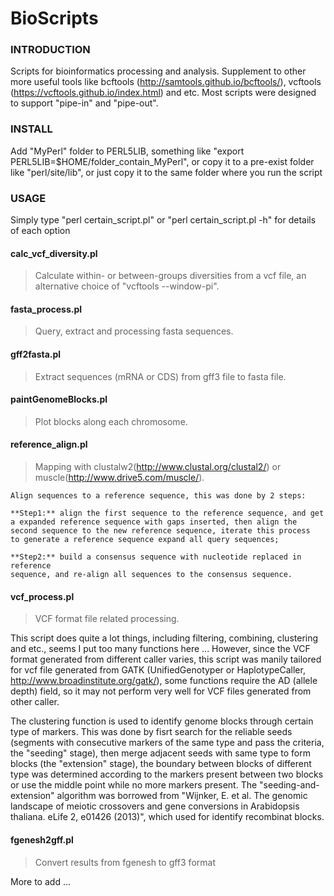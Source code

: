 # BioScripts

### INTRODUCTION
Scripts for bioinformatics processing and analysis. Supplement to other more useful tools like bcftools (http://samtools.github.io/bcftools/), vcftools (https://vcftools.github.io/index.html) and etc. Most scripts were designed to support "pipe-in" and "pipe-out".

### INSTALL
Add "MyPerl" folder to PERL5LIB, something like "export PERL5LIB=$HOME/folder_contain_MyPerl", or copy it to a pre-exist folder like "perl/site/lib", or just copy it to the same folder where you run the script

### USAGE
Simply type "perl certain_script.pl" or "perl certain_script.pl -h" for details of each option 


#### calc_vcf_diversity.pl
> Calculate within- or between-groups diversities from a vcf file, an alternative choice of "vcftools --window-pi".


#### fasta_process.pl
> Query, extract and processing fasta sequences.


#### gff2fasta.pl
> Extract sequences (mRNA or CDS) from gff3 file to fasta file.


#### paintGenomeBlocks.pl
> Plot blocks along each chromosome.


#### reference_align.pl
> Mapping with clustalw2(http://www.clustal.org/clustal2/) or muscle(http://www.drive5.com/muscle/).

    Align sequences to a reference sequence, this was done by 2 steps:
    
    **Step1:** align the first sequence to the reference sequence, and get
    a expanded reference sequence with gaps inserted, then align the
    second sequence to the new reference sequence, iterate this process
    to generate a reference sequence expand all query sequences;
    
    **Step2:** build a consensus sequence with nucleotide replaced in reference
    sequence, and re-align all sequences to the consensus sequence.



#### vcf_process.pl
> VCF format file related processing.

This script does quite a lot things, including filtering, combining, clustering and etc., seems I put too many functions here ...
However, since the VCF format generated from different caller varies, this script was manily tailored for vcf file generated from GATK (UnifiedGenotyper or HaplotypeCaller, http://www.broadinstitute.org/gatk/), some functions require the AD (allele depth) field, so it may not perform very well for VCF files generated from other caller.

The clustering function is used to identify genome blocks through certain type of markers. This was done by fisrt search for the reliable seeds (segments with consecutive markers of the same type and pass the criteria, the "seeding" stage), then merge adjacent seeds with same type to form blocks (the "extension" stage), the boundary between blocks of different type was determined according to the markers present between two blocks or use the middle point while no more markers present. 
The "seeding-and-extension" algorithm was borrowed from "Wijnker, E. et al. The genomic landscape of meiotic crossovers and gene conversions in Arabidopsis thaliana. eLife 2, e01426 (2013)", which used for identify recombinat blocks.



#### fgenesh2gff.pl
> Convert results from fgenesh to gff3 format


More to add ...
